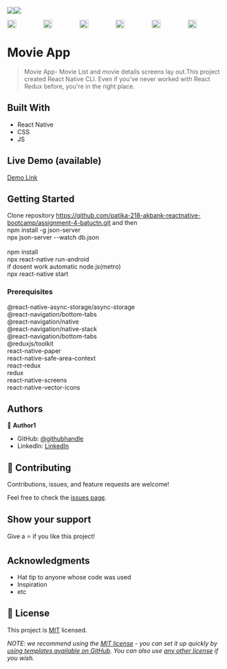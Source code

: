 ![](https://img.shields.io/badge/-ReactNative-blue)![](https://img.shields.io/badge/-JavaScript-yellow)

<div style="display: flex; align="center">
<img src="https://user-images.githubusercontent.com/96943978/189464286-98ad95aa-1bde-4b86-be3c-702b17ea981d.png" width=25% height=25%>
<img src="https://user-images.githubusercontent.com/96943978/189464287-e856cb06-6387-414e-84ec-cd57cec6229e.png" width=25% height=25%>
<img src="https://user-images.githubusercontent.com/96943978/189464288-d0097064-358d-496d-8573-6776d398cc99.png" width=25% height=25%>
<img src="https://user-images.githubusercontent.com/96943978/189464289-9f26c186-4506-452a-beba-0cd4ada2a4e9.png" width=25% height=25%>
<img src="https://user-images.githubusercontent.com/96943978/189464291-08ca047c-08ea-4921-918b-ce782782407e.png" width=25% height=25%>
<img src="https://user-images.githubusercontent.com/96943978/189464292-0c79ae61-9e17-4eae-aad0-2c7b45b99bbe.png" width=25% height=25%>

</div>




# Movie App 

> Movie App- Movie List and movie details screens lay out.This project created React Native CLI.
> Even if you've never worked with React Redux before, you're in the right place.



## Built With

- React Native
- CSS
- JS

## Live Demo (available)



[Demo Link](https://vimeo.com/manage/videos/748271628/privacy) <br/>



## Getting Started
Clone repository  https://github.com/patika-218-akbank-reactnative-bootcamp/assignment-4-batuctn.git and then <br/>
npm install -g json-server <br/>
npx json-server --watch db.json <br/>
<br/>
npm install 
<br/>
npx react-native run-android
<br/>
if dosent work automatic node.js(metro)
<br/>
npx react-native start
### Prerequisites

@react-native-async-storage/async-storage
<br/>
@react-navigation/bottom-tabs <br/>
@react-navigation/native <br/>
@react-navigation/native-stack <br/>
@react-navigation/bottom-tabs <br/>
@reduxjs/toolkit <br/>
react-native-paper <br/>
react-native-safe-area-context <br/>
react-redux <br/>
redux <br/>
react-native-screens <br/>
react-native-vector-icons

## Authors

👤 **Author1**

- GitHub: [@githubhandle](https://github.com/batuctn)
- LinkedIn: [LinkedIn](https://www.linkedin.com/in/batu%C3%A7etin/)



## 🤝 Contributing

Contributions, issues, and feature requests are welcome!

Feel free to check the [issues page](https://github.com/patika-218-akbank-reactnative-bootcamp/assignment-4-batuctn/issues).

## Show your support

Give a ⭐️ if you like this project!

## Acknowledgments

- Hat tip to anyone whose code was used
- Inspiration
- etc

## 📝 License

This project is [MIT](./LICENSE) licensed.

_NOTE: we recommend using the [MIT license](https://choosealicense.com/licenses/mit/) - you can set it up quickly by [using templates available on GitHub](https://docs.github.com/en/communities/setting-up-your-project-for-healthy-contributions/adding-a-license-to-a-repository). You can also use [any other license](https://choosealicense.com/licenses/) if you wish._
